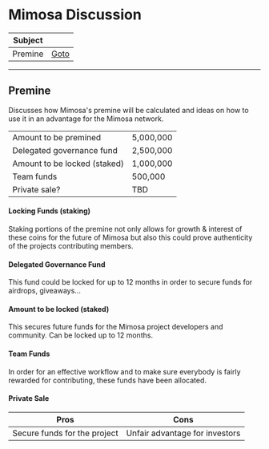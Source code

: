 # Mimosa Discussion

| Subject | |
|-----|-----|
| Premine | [Goto]() |

___

## Premine

Discusses how Mimosa's premine will be calculated and ideas on how to use it in an advantage for the Mimosa network.

| | |
|-----|-----|
| Amount to be premined | 5,000,000 |
| Delegated governance fund | 2,500,000 |
| Amount to be locked (staked) | 1,000,000 |
| Team funds | 500,000 |
| Private sale? | TBD |

#### Locking Funds (staking)

Staking portions of the premine not only allows for growth & interest of these coins for the future of Mimosa but also this could
prove authenticity of the projects contributing members.

#### Delegated Governance Fund

This fund could be locked for up to 12 months in order to secure funds for airdrops, giveaways...

#### Amount to be locked (staked)

This secures future funds for the Mimosa project developers and community. Can be locked up to 12 months.

#### Team Funds

In order for an effective workflow and to make sure everybody is fairly rewarded for contributing, these funds have been allocated.

#### Private Sale

| Pros | Cons |
|-----|-----|
| Secure funds for the project | Unfair advantage for investors |
